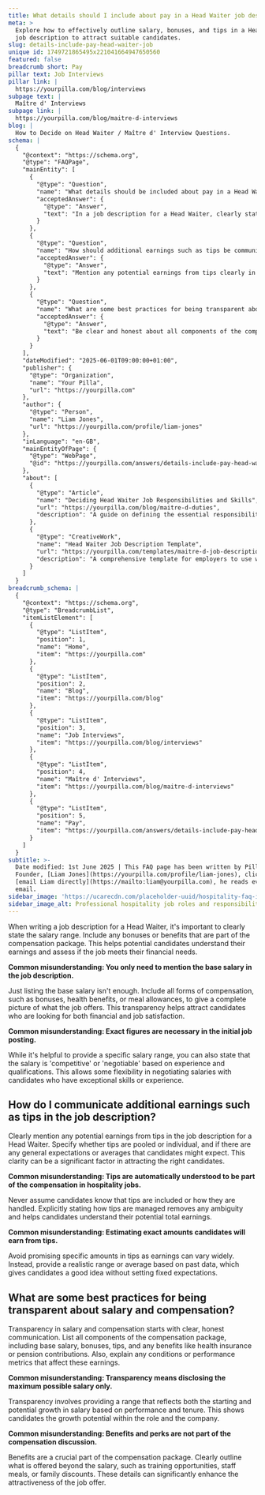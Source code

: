 ```yaml
---
title: What details should I include about pay in a Head Waiter job description?
meta: >
  Explore how to effectively outline salary, bonuses, and tips in a Head Waiter
  job description to attract suitable candidates.
slug: details-include-pay-head-waiter-job
unique id: 1749721865495x221041664947650560
featured: false
breadcrumb short: Pay
pillar text: Job Interviews
pillar link: |
  https://yourpilla.com/blog/interviews
subpage text: |
  Maître d' Interviews
subpage link: |
  https://yourpilla.com/blog/maitre-d-interviews
blog: |
  How to Decide on Head Waiter / Maître d' Interview Questions.
schema: |
  {
    "@context": "https://schema.org",
    "@type": "FAQPage",
    "mainEntity": [
      {
        "@type": "Question",
        "name": "What details should be included about pay in a Head Waiter job description?",
        "acceptedAnswer": {
          "@type": "Answer",
          "text": "In a job description for a Head Waiter, clearly state the salary range, including any bonuses and benefits. This will help candidates understand what they can earn and decide if the job meets their needs. Include all forms of compensation, such as health benefits or meal allowances, and specify if the salary is competitive or negotiable, depending on the candidate's experience and qualifications."
        }
      },
      {
        "@type": "Question",
        "name": "How should additional earnings such as tips be communicated in the job description?",
        "acceptedAnswer": {
          "@type": "Answer",
          "text": "Mention any potential earnings from tips clearly in the Head Waiter job description. Specify the arrangement, whether tips are pooled or individual, and provide a general expectation or average of tips based on past data. This information helps candidates understand their total potential earnings."
        }
      },
      {
        "@type": "Question",
        "name": "What are some best practices for being transparent about salary and compensation in a job description?",
        "acceptedAnswer": {
          "@type": "Answer",
          "text": "Be clear and honest about all components of the compensation package in the job description. This includes base salary, bonuses, tips, and benefits like health insurance or pension contributions. Offer a salary range that reflects potential growth based on performance, and detail any additional perks like training opportunities or family discounts."
        }
      }
    ],
    "dateModified": "2025-06-01T09:00:00+01:00",
    "publisher": {
      "@type": "Organization",
      "name": "Your Pilla",
      "url": "https://yourpilla.com"
    },
    "author": {
      "@type": "Person",
      "name": "Liam Jones",
      "url": "https://yourpilla.com/profile/liam-jones"
    },
    "inLanguage": "en-GB",
    "mainEntityOfPage": {
      "@type": "WebPage",
      "@id": "https://yourpilla.com/answers/details-include-pay-head-waiter-job"
    },
    "about": [
      {
        "@type": "Article",
        "name": "Deciding Head Waiter Job Responsibilities and Skills",
        "url": "https://yourpilla.com/blog/maitre-d-duties",
        "description": "A guide on defining the essential responsibilities and skills required for a Head Waiter, aiding in precise job description crafting."
      },
      {
        "@type": "CreativeWork",
        "name": "Head Waiter Job Description Template",
        "url": "https://yourpilla.com/templates/maitre-d-job-description",
        "description": "A comprehensive template for employers to use when creating job descriptions for Head Waiter positions, ensuring all necessary details are covered."
      }
    ]
  }
breadcrumb_schema: |
  {
    "@context": "https://schema.org",
    "@type": "BreadcrumbList",
    "itemListElement": [
      {
        "@type": "ListItem",
        "position": 1,
        "name": "Home",
        "item": "https://yourpilla.com"
      },
      {
        "@type": "ListItem",
        "position": 2,
        "name": "Blog",
        "item": "https://yourpilla.com/blog"
      },
      {
        "@type": "ListItem",
        "position": 3,
        "name": "Job Interviews",
        "item": "https://yourpilla.com/blog/interviews"
      },
      {
        "@type": "ListItem",
        "position": 4,
        "name": "Maître d' Interviews",
        "item": "https://yourpilla.com/blog/maitre-d-interviews"
      },
      {
        "@type": "ListItem",
        "position": 5,
        "name": "Pay",
        "item": "https://yourpilla.com/answers/details-include-pay-head-waiter-job"
      }
    ]
  }
subtitle: >-
  Date modified: 1st June 2025 | This FAQ page has been written by Pilla
  Founder, [Liam Jones](https://yourpilla.com/profile/liam-jones), click to
  [email Liam directly](https://mailto:liam@yourpilla.com), he reads every
  email.
sidebar_image: 'https://ucarecdn.com/placeholder-uuid/hospitality-faq-image.jpg'
sidebar_image_alt: Professional hospitality job roles and responsibilities
---
```

When writing a job description for a Head Waiter, it's important to clearly state the salary range. Include any bonuses or benefits that are part of the compensation package. This helps potential candidates understand their earnings and assess if the job meets their financial needs.

**Common misunderstanding: You only need to mention the base salary in the job description.**

Just listing the base salary isn't enough. Include all forms of compensation, such as bonuses, health benefits, or meal allowances, to give a complete picture of what the job offers. This transparency helps attract candidates who are looking for both financial and job satisfaction.

**Common misunderstanding: Exact figures are necessary in the initial job posting.**

While it's helpful to provide a specific salary range, you can also state that the salary is 'competitive' or 'negotiable' based on experience and qualifications. This allows some flexibility in negotiating salaries with candidates who have exceptional skills or experience.

## How do I communicate additional earnings such as tips in the job description?

Clearly mention any potential earnings from tips in the job description for a Head Waiter. Specify whether tips are pooled or individual, and if there are any general expectations or averages that candidates might expect. This clarity can be a significant factor in attracting the right candidates.

**Common misunderstanding: Tips are automatically understood to be part of the compensation in hospitality jobs.**

Never assume candidates know that tips are included or how they are handled. Explicitly stating how tips are managed removes any ambiguity and helps candidates understand their potential total earnings.

**Common misunderstanding: Estimating exact amounts candidates will earn from tips.**

Avoid promising specific amounts in tips as earnings can vary widely. Instead, provide a realistic range or average based on past data, which gives candidates a good idea without setting fixed expectations.

## What are some best practices for being transparent about salary and compensation?

Transparency in salary and compensation starts with clear, honest communication. List all components of the compensation package, including base salary, bonuses, tips, and any benefits like health insurance or pension contributions. Also, explain any conditions or performance metrics that affect these earnings.

**Common misunderstanding: Transparency means disclosing the maximum possible salary only.**

Transparency involves providing a range that reflects both the starting and potential growth in salary based on performance and tenure. This shows candidates the growth potential within the role and the company.

**Common misunderstanding: Benefits and perks are not part of the compensation discussion.**

Benefits are a crucial part of the compensation package. Clearly outline what is offered beyond the salary, such as training opportunities, staff meals, or family discounts. These details can significantly enhance the attractiveness of the job offer.
